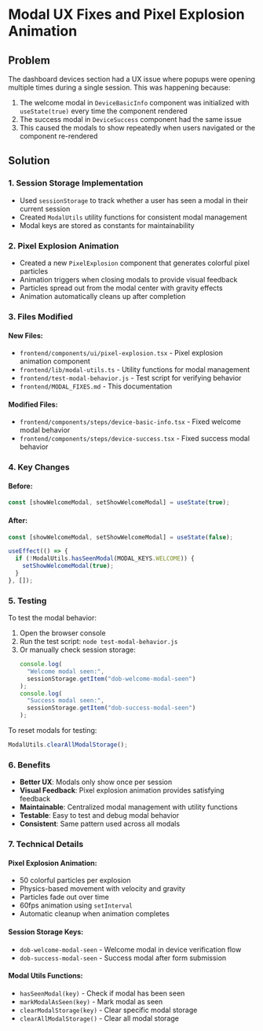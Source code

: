 # Modal UX Fixes and Pixel Explosion Animation

## Problem

The dashboard devices section had a UX issue where popups were opening multiple times during a single session. This was happening because:

1. The welcome modal in `DeviceBasicInfo` component was initialized with `useState(true)` every time the component rendered
2. The success modal in `DeviceSuccess` component had the same issue
3. This caused the modals to show repeatedly when users navigated or the component re-rendered

## Solution

### 1. Session Storage Implementation

- Used `sessionStorage` to track whether a user has seen a modal in their current session
- Created `ModalUtils` utility functions for consistent modal management
- Modal keys are stored as constants for maintainability

### 2. Pixel Explosion Animation

- Created a new `PixelExplosion` component that generates colorful pixel particles
- Animation triggers when closing modals to provide visual feedback
- Particles spread out from the modal center with gravity effects
- Animation automatically cleans up after completion

### 3. Files Modified

#### New Files:

- `frontend/components/ui/pixel-explosion.tsx` - Pixel explosion animation component
- `frontend/lib/modal-utils.ts` - Utility functions for modal management
- `frontend/test-modal-behavior.js` - Test script for verifying behavior
- `frontend/MODAL_FIXES.md` - This documentation

#### Modified Files:

- `frontend/components/steps/device-basic-info.tsx` - Fixed welcome modal behavior
- `frontend/components/steps/device-success.tsx` - Fixed success modal behavior

### 4. Key Changes

#### Before:

```typescript
const [showWelcomeModal, setShowWelcomeModal] = useState(true);
```

#### After:

```typescript
const [showWelcomeModal, setShowWelcomeModal] = useState(false);

useEffect(() => {
  if (!ModalUtils.hasSeenModal(MODAL_KEYS.WELCOME)) {
    setShowWelcomeModal(true);
  }
}, []);
```

### 5. Testing

To test the modal behavior:

1. Open the browser console
2. Run the test script: `node test-modal-behavior.js`
3. Or manually check session storage:
   ```javascript
   console.log(
     "Welcome modal seen:",
     sessionStorage.getItem("dob-welcome-modal-seen")
   );
   console.log(
     "Success modal seen:",
     sessionStorage.getItem("dob-success-modal-seen")
   );
   ```

To reset modals for testing:

```javascript
ModalUtils.clearAllModalStorage();
```

### 6. Benefits

- **Better UX**: Modals only show once per session
- **Visual Feedback**: Pixel explosion animation provides satisfying feedback
- **Maintainable**: Centralized modal management with utility functions
- **Testable**: Easy to test and debug modal behavior
- **Consistent**: Same pattern used across all modals

### 7. Technical Details

#### Pixel Explosion Animation:

- 50 colorful particles per explosion
- Physics-based movement with velocity and gravity
- Particles fade out over time
- 60fps animation using `setInterval`
- Automatic cleanup when animation completes

#### Session Storage Keys:

- `dob-welcome-modal-seen` - Welcome modal in device verification flow
- `dob-success-modal-seen` - Success modal after form submission

#### Modal Utils Functions:

- `hasSeenModal(key)` - Check if modal has been seen
- `markModalAsSeen(key)` - Mark modal as seen
- `clearModalStorage(key)` - Clear specific modal storage
- `clearAllModalStorage()` - Clear all modal storage
